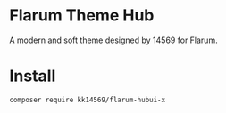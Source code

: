 # Flarum Theme Hub
A modern and soft theme designed by 14569 for Flarum.  
# Install
```
composer require kk14569/flarum-hubui-x
```
